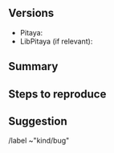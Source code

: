 <!--
Before creating a bug issue, check the others issues "kind/bug" to avoid duplication.
-->
## Versions

* Pitaya:
* LibPitaya (if relevant):

## Summary

<!---
* What is happening?
* How is the expected behaviour?
* Add Logs and screenshots
-->

## Steps to reproduce

<!--
* How can I reproduce the bug?
-->

## Suggestion

<!--
OPTIONAL How do you think the problem could be solved?)
-->


/label ~"kind/bug"

